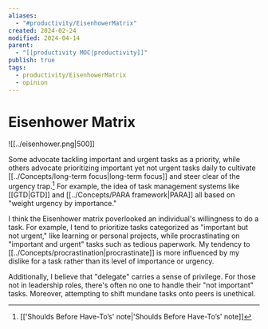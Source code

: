 ```yaml
---
aliases:
  - "#productivity/EisenhowerMatrix"
created: 2024-02-24
modified: 2024-04-14
parent:
  - "[[productivity MOC|productivity]]"
publish: true
tags:
  - productivity/EisenhowerMatrix
  - opinion
---
```


# Eisenhower Matrix
![[../eisenhower.png|500]]

Some advocate tackling important and urgent tasks as a priority, while others advocate prioritizing important yet not urgent tasks daily to cultivate [[../Concepts/long-term focus|long-term focus]] and steer clear of the urgency trap.[^1] For example, the idea of task management systems like [[GTD|GTD]] and [[../Concepts/PARA framework|PARA]] all based on "weight urgency by importance."

I think the Eisenhower matrix poverlooked an individual's willingness to do a task. For example, I tend to prioritize tasks categorized as "important but not urgent," like learning or personal projects, while procrastinating on  "important and urgent" tasks such as tedious paperwork. My tendency to [[../Concepts/procrastination|procrastinate]] is more influenced by my dislike for a task rather than its level of importance or urgency.

Additionally, I believe that "delegate" carries a sense of privilege. For those not in leadership roles, there's often no one to handle their "not important" tasks. Moreover, attempting to shift mundane tasks onto peers is unethical.

[^1]: [['Shoulds Before Have-To’s' note|'Shoulds Before Have-To’s' note]]